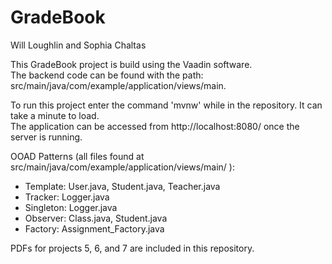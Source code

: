 # GradeBook

Will Loughlin and Sophia Chaltas  

This GradeBook project is build using the Vaadin software.  
The backend code can be found with the path: src/main/java/com/example/application/views/main.  

To run this project enter the command 'mvnw' while in the repository. It can take a minute to load.  
The application can be accessed from http://localhost:8080/ once the server is running.

OOAD Patterns (all files found at src/main/java/com/example/application/views/main/ ):  
- Template: User.java, Student.java, Teacher.java
- Tracker: Logger.java
- Singleton: Logger.java
- Observer: Class.java, Student.java
- Factory: Assignment_Factory.java  

PDFs for projects 5, 6, and 7 are included in this repository.
